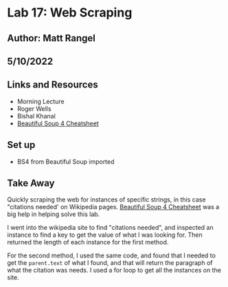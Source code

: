 # Lab 17: Web Scraping

## Author: Matt Rangel

## 5/10/2022

## Links and Resources

- Morning Lecture
- Roger Wells
- Bishal Khanal
- [Beautiful Soup 4 Cheatsheet](https://whatacold.io/blog/2021-12-05-beautifulsoup4-cheatsheet/)

## Set up

- BS4 from Beautiful Soup imported

## Take Away

Quickly scraping the web for instances of specific strings, in this case "citations needed' on Wikipedia pages. [Beautiful Soup 4 Cheatsheet](https://whatacold.io/blog/2021-12-05-beautifulsoup4-cheatsheet/) was a big help in helping solve this lab.

I went into the wikipedia site to find "citations needed", and inspected an instance to find a key to get the value of what I was looking for. Then returned the length of each instance for the first method.

For the second method, I used the same code, and found that I needed to get the `parent.text` of what I found, and that will return the paragraph of what the citation was needs. I used a for loop to get all the instances on the site.
